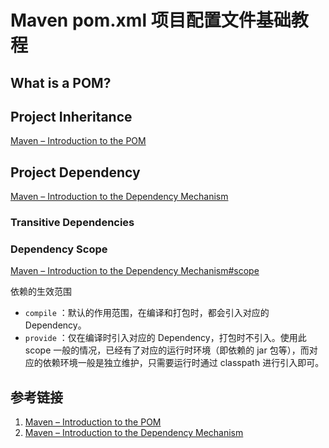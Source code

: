 # Maven pom.xml 项目配置文件基础教程


## What is a POM?


## Project Inheritance

[Maven – Introduction to the POM](https://maven.apache.org/guides/introduction/introduction-to-the-pom.html#project-inheritance)

## Project Dependency

[Maven – Introduction to the Dependency Mechanism](https://maven.apache.org/guides/introduction/introduction-to-dependency-mechanism.html)

### Transitive Dependencies


### Dependency Scope 

[Maven – Introduction to the Dependency Mechanism#scope](https://maven.apache.org/guides/introduction/introduction-to-dependency-mechanism.html#dependency-scope)

依赖的生效范围
- `compile` ：默认的作用范围，在编译和打包时，都会引入对应的 Dependency。
- `provide` ：仅在编译时引入对应的 Dependency，打包时不引入。使用此 scope 一般的情况，已经有了对应的运行时环境（即依赖的 jar 包等），而对应的依赖环境一般是独立维护，只需要运行时通过 classpath 进行引入即可。

## 参考链接

1. [Maven – Introduction to the POM](https://maven.apache.org/guides/introduction/introduction-to-the-pom.html)
2. [Maven – Introduction to the Dependency Mechanism](https://maven.apache.org/guides/introduction/introduction-to-dependency-mechanism.html)
